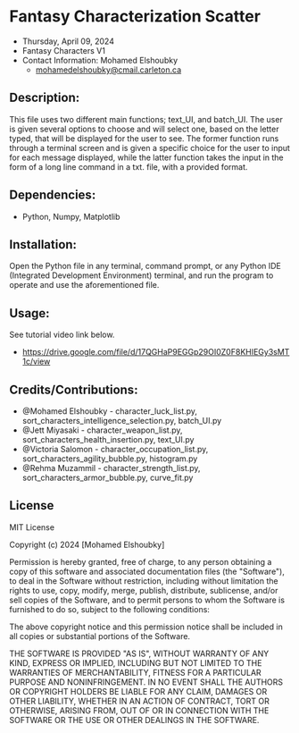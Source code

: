 # Fantasy Characterization Scatter
+ Thursday, April 09, 2024
+ Fantasy Characters V1
+ Contact Information: Mohamed Elshoubky
    + mohamedelshoubky@cmail.carleton.ca


## Description:
This file uses two different main functions; text_UI, and batch_UI. The user is given several options to choose and will select one, based on the letter typed, that will be displayed for the user to see. The former function runs through a terminal screen and is given a specific choice for the user to input for each message displayed, while the latter function takes the input in the form of a long line command in a txt. file, with a provided format.

## Dependencies:
+ Python, Numpy, Matplotlib

## Installation: 
Open the Python file in any terminal, command prompt, or any Python IDE (Integrated Development Environment) terminal, and run the program to operate and use the aforementioned file.

## Usage:
See tutorial video link below.
+ https://drive.google.com/file/d/17QGHaP9EGGp29OI0Z0F8KHIEGy3sMT1c/view

## Credits/Contributions:
+ @Mohamed Elshoubky - character_luck_list.py, sort_characters_intelligence_selection.py, batch_UI.py
+ @Jett Miyasaki - character_weapon_list.py, sort_characters_health_insertion.py, text_UI.py
+ @Victoria Salomon - character_occupation_list.py, sort_characters_agility_bubble.py, histogram.py
+ @Rehma Muzammil - character_strength_list.py, sort_characters_armor_bubble.py, curve_fit.py

## License
MIT License

Copyright (c) 2024 [Mohamed Elshoubky]

Permission is hereby granted, free of charge, to any person obtaining a copy
of this software and associated documentation files (the "Software"), to deal
in the Software without restriction, including without limitation the rights
to use, copy, modify, merge, publish, distribute, sublicense, and/or sell
copies of the Software, and to permit persons to whom the Software is
furnished to do so, subject to the following conditions:

The above copyright notice and this permission notice shall be included in all
copies or substantial portions of the Software.

THE SOFTWARE IS PROVIDED "AS IS", WITHOUT WARRANTY OF ANY KIND, EXPRESS OR
IMPLIED, INCLUDING BUT NOT LIMITED TO THE WARRANTIES OF MERCHANTABILITY,
FITNESS FOR A PARTICULAR PURPOSE AND NONINFRINGEMENT. IN NO EVENT SHALL THE
AUTHORS OR COPYRIGHT HOLDERS BE LIABLE FOR ANY CLAIM, DAMAGES OR OTHER
LIABILITY, WHETHER IN AN ACTION OF CONTRACT, TORT OR OTHERWISE, ARISING FROM,
OUT OF OR IN CONNECTION WITH THE SOFTWARE OR THE USE OR OTHER DEALINGS IN THE
SOFTWARE.
